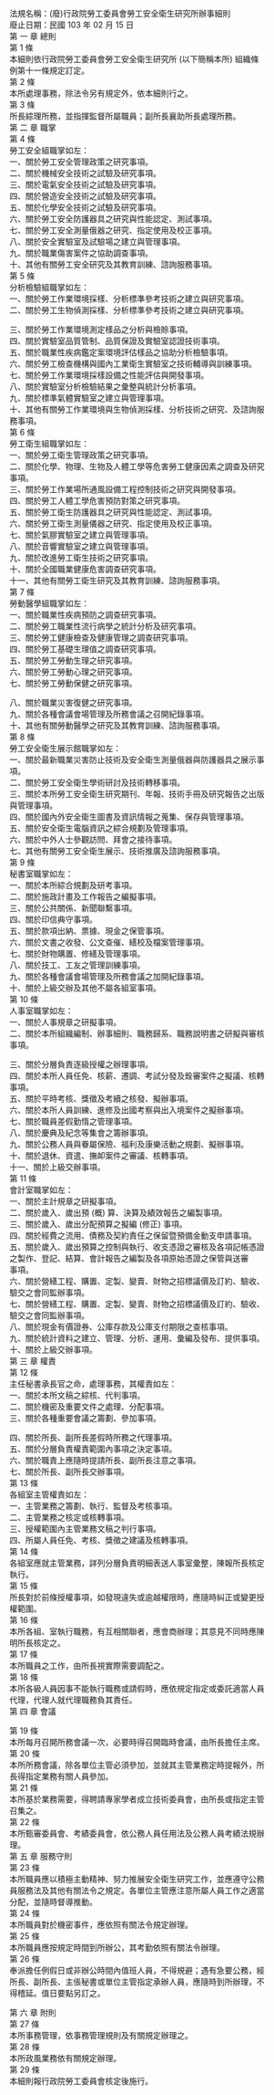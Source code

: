 法規名稱：(廢)行政院勞工委員會勞工安全衛生研究所辦事細則  
廢止日期：民國 103 年 02 月 15 日  
第 一 章 總則  
第 1 條  
本細則依行政院勞工委員會勞工安全衛生研究所 (以下簡稱本所) 組織條  
例第十一條規定訂定。  
第 2 條  
本所處理事務，除法令另有規定外，依本細則行之。  
第 3 條  
所長綜理所務，並指揮監督所屬職員；副所長襄助所長處理所務。  
第 二 章 職掌  
第 4 條  
勞工安全組職掌如左：  
一、關於勞工安全管理政策之研究事項。  
二、關於機械安全技術之試驗及研究事項。  
三、關於電氣安全技術之試驗及研究事項。  
四、關於營造安全技術之試驗及研究事項。  
五、關於化學安全技術之試驗及研究事項。  
六、關於勞工安全防護器具之研究與性能認定、測試事項。  
七、關於勞工安全測量俄器之研究、指定使用及校正事項。  
八、關於安全實驗室及試驗場之建立與管理事項。  
九、關於職業傷害案件之協助調查事項。  
十、其他有關勞工安全研究及其教育訓練、諮詢服務事項。  
第 5 條  
分析檢驗組職掌如左：  
一、關於勞工作業環境採樣、分析標準參考技術之建立與研究事項。  
二、關於勞工生物偵測採樣、分析標準參考技術之建立與研究事項。  


三、關於勞工作業環境測定樣品之分析與檢賒事項。  
四、關於實驗室品質管制、品質保證及實驗室認證技術事項。  
五、關於職業性疾病鑑定案環境評估樣品之協助分析檢驗事項。  
六、關於勞工檢查機構與國內工業衛生實驗室之技術輔導與訓練事項。  
七、關於勞工作業環境採樣設備之性能評估與開發事項。  
八、關於實驗室分析檢驗結果之彙整與統計分析事項。  
九、關於標準氣體實驗室之建立與管理事項。  
十、其他有關勞工作業環境與生物偵測採樣、分析技術之研究、及諮詢服  
務事項。  
第 6 條  
勞工衛生組職掌如左：  
一、關於勞工衛生管理政策之研究事項。  
二、關於化學、物理、生物及人體工學等危害勞工健康因素之調查及研究  
事項。  
三、關於勞工作業場所通風設備工程控制技術之研究與開發事項。  
四、關於勞工人體工學危害預防對策之研究事項。  
五、關於勞工衛生防護器具之研究與性能認定、測試事項。  
六、關於勞工衛生測量儀器之研究、指定使用及校正事項。  
七、關於氣膠實驗室之建立與管理事項。  
八、關於音響實驗室之建立與管理事項。  
九、關於改進勞工衛生技術之研究事項。  
十、關於全國職業健康危害調查研究事項。  
十一、其他有關勞工衛生研究及其教育訓練、諮詢服務事項。  
第 7 條  
勞動醫學組職掌如左：  
一、關於職業性疾病預防之調查研究事項。  
二、關於勞工職業性流行病學之統計分析及研究事項。  
三、關於勞工健康檢查及健康管理之調查研究事項。  
四、關於勞工基礎生理值之調查研究事項。  
五、關於勞工勞動生理之研究事項。  
六、關於勞工勞動心理之研究事項。  
七、關於勞工勞動保健之研究事項。  


八、關於職業災害復健之研究事項。  
九、關於各種會議會場管理及所務會議之召開紀錄事項。  
十、其他有關勞動醫學之研究及其教育訓練、諮詢服務事項。  
第 8 條  
勞工安全衛生展示館職掌如左：  
一、關於最新職業災害防止技術及安全衛生測量俄器與防護器具之展示事  
項。  
二、關於勞工安全衛生學術研討及技術轉移事項。  
三、關於本所勞工安全衛生研究期刊、年報、技術手冊及研究報告之出版  
與管理事項。  
四、關於國內外安全衛生圖書及資訊情報之蒐集、保存與管理事項。  
五、關於安全衛生電腦資訊之綜合規劃及管理事項。  
六、關於中外人士參觀訪問、拜會之接待事項。  
七、其他有關勞工安全衛生展示、技術推廣及諮詢服務事項。  
第 9 條  
秘書室職掌如左：  
一、關於本所綜合規劃及研考事項。  
二、關於施政計畫及工作報告之編擬事項。  
三、關於公共關係、新聞聯繫事項。  
四、關於印信典守事項。  
五、關於款項出納、票據、現金之保管事項。  
六、關於文書之收發、公文查催、繕校及檔案管理事項。  
七、關於財物購置、修繕及管理事項。  
八、關於技工、工友之管理訓練事項。  
九、關於各種會議會場管理及所務會議之加開紀錄事項。  
十、關於上級交辦及其他不屬各組室事項。  
第 10 條  
人事室職掌如左：  
一、關於人事規章之研擬事項。  
二、關於本所組織編制、辦事細則、職務歸系、職務說明書之研擬與審核  
事項。  


三、關於分層負責逐級授權之辦理事項。  
四、關於本所人員任免、核薪、遷調、考試分發及銓審案件之擬議、核轉  
事項。  
五、關於平時考核、獎徵及考續之核發、擬辦事項。  
六、關於本所人員訓練、進修及出國考察與出入境案件之擬辦事項。  
七、關於職員差假勤惰之管理事項。  
八、關於慶典及紀念等集會之籌辦事項。  
九、關於公務人員與眷屬保險、福利及康樂活動之規劃、擬辦事項。  
十、關於退休、資遣、撫卹案件之審議、核轉事項。  
十一、關於上級交辦事項。  
第 11 條  
會計室職掌如左：  
一、關於主計規章之研擬事項。  
二、關於歲入、歲出預 (概) 算、決算及績效報告之編製事項。  
三、關於歲入、歲出分配預算之擬編 (修正) 事項。  
四、關於經費之流用、債務及契約責任之保留暨預備金動支申請事項。  
五、關於歲入、歲出預算之控制與執行、收支憑證之審核及各項記帳憑證  
之製作、登記、結算、會計報告之編製及各項原始憑證之保管與送審  
事項。  
六、關於營繕工程、購置、定製、變賣、財物之招標議價及訂約、驗收、  
驗交之會同監辦事項。  
七、關於營繕工程、購置、定製、變賣、財物之招標議價及訂約、驗收、  
驗交之會同監辦事項。  
八、關於現金有價證券、公庫存款及公庫支付期限之查核事項。  
九、關於統計資料之建立、管理、分析、運用、彙編及發布、提供事項。  
十、關於上級交辦事項。  
第 三 章 權責  
第 12 條  
主任秘書承長官之命，處理事務，其權責如左：  
一、關於本所文稿之綜核、代判事項。  
二、關於機密及重要文件之處理、分配事項。  
三、關於各種重要會議之籌劃、參加事項。  


四、關於所長、副所長差假時所務之代理事項。  
五、關於分層負責權責範圍內事項之決定事項。  
六、關於職責上應隨時提請所長、副所長注意之事項。  
七、關於所長、副所長交辦事項。  
第 13 條  
各組室主管權責如左：  
一、主管業務之籌劃、執行、監督及考核事項。  
二、主管業務之核定或核轉事項。  
三、授權範圍內主管業務文稿之判行事項。  
四、所屬人員任免、考核、獎徵之建議及核轉事項。  
第 14 條  
各組室應就主管業務，詳列分層負責明細表送人事室彙整，陳報所長核定  
執行。  
第 15 條  
所長對於前條授權事項，如發現違失或逾越權限時，應隨時糾正或變更授  
權範圍。  
第 16 條  
本所各組、室執行職務，有互相關聯者，應會商辦理；其意見不同時應陳  
明所長核定之。  
第 17 條  
本所職員之工作，由所長視實際需要調配之。  
第 18 條  
本所各級人員因事不能執行職務或請假時，應依規定指定或委託適當人員  
代理，代理人就代理職務負其責任。  
第 四 章 會議  


第 19 條  
本所每月召開所務會議一次，必要時得召開臨時會議，由所長擔任主席。  
第 20 條  
本所所務會議，除各單位主管必須參加，並就其主管業務定時提報外，所  
長得指定業務有關人員參加。  
第 21 條  
本所基於業務需要，得聘請專家學者成立技術委員會，由所長或指定主管  
召集之。  
第 22 條  
本所甄審委員會、考績委員會，依公務人員任用法及公務人員考績法規辦  
理。  
第 五 章 服務守則  
第 23 條  
本所職員應以積極主動精神、努力推展安全衛生研究工作，並應遵守公務  
員服務法及其他有關法令之規定。各單位主管應注意所屬人員工作之適當  
分配，並隨時督導推動。  
第 24 條  
本所職員對於機密事件，應依照有關法令規定辦理。  
第 25 條  
本所職員應按規定時間到所辦公，其考勤依照有關法令辦理。  
第 26 條  
奉派擔任例假日或非辦公時間內值班人員，不得規避；遇有急要公務，經  
所長、副所長、主倀秘書或單位主管指定承辦人員，應隨時到所辦理，不  
得稽延。值日要點另訂之。  


第 六 章 附則  
第 27 條  
本所事務管理，依事務管理規則及有關規定辦理之。  
第 28 條  
本所政風業務依有關規定辦理。  
第 29 條  
本細則報行政院勞工委員會核定後施行。  


